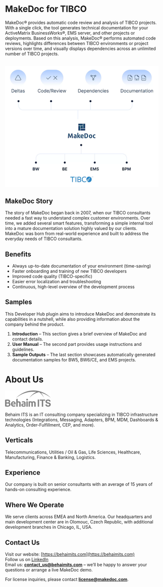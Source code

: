 # MakeDoc for TIBCO

MakeDoc® provides automatic code review and analysis of TIBCO projects. With a single click, the tool generates technical documentation for your ActiveMatrix BusinessWorks®, EMS server, and other projects or deployments. Based on this analysis, MakeDoc® performs automated code reviews, highlights differences between TIBCO environments or project versions over time, and visually displays dependencies across an unlimited number of TIBCO projects.

&nbsp;
![MakeDoc Features](pictures/makedoc.png)
## MakeDoc Story

The story of MakeDoc began back in 2007, when our TIBCO consultants needed a fast way to understand complex customer environments. Over time, we added several smart features, transforming a simple internal tool into a mature documentation solution highly valued by our clients.  
MakeDoc was born from real-world experience and built to address the everyday needs of TIBCO consultants.

## Benefits

- Always up-to-date documentation of your environment (time-saving)
- Faster onboarding and training of new TIBCO developers
- Improved code quality (TIBCO-specific)
- Easier error localization and troubleshooting
- Continuous, high-level overview of the development process

## Samples

This Developer Hub plugin aims to introduce MakeDoc and demonstrate its capabilities in a nutshell, while also providing information about the company behind the product.

1. **Introduction** – This section gives a brief overview of MakeDoc and contact details.
2. **User Manual** – The second part provides usage instructions and guidelines.
3. **Sample Outputs** – The last section showcases automatically generated documentation samples for BW5, BW6/CE, and EMS projects.

# About Us
![Behaim ITS](pictures/behaimits-logo.png)

Behaim ITS is an IT consulting company specializing in TIBCO infrastructure technologies (Integrations, Messaging, Adapters, BPM, MDM, Dashboards & Analytics, Order-Fulfillment, CEP, and more).

## Verticals

Telecommunications, Utilities / Oil & Gas, Life Sciences, Healthcare, Manufacturing, Finance & Banking, Logistics.

## Experience

Our company is built on senior consultants with an average of 15 years of hands-on consulting experience.

## Where We Operate

We serve clients across EMEA and North America. Our headquarters and main development center are in Olomouc, Czech Republic, with additional development branches in Chicago, IL, USA.

## Contact Us

Visit our website: [https://behaimits.com](https://behaimits.com)  
Follow us on [LinkedIn](https://www.linkedin.com/company/behaim-it-solutions)  
Email us: **contact_us@behaimits.com** – we’ll be happy to answer your questions or arrange a live MakeDoc demo.  

For license inquiries, please contact **license@makedoc.com**.
